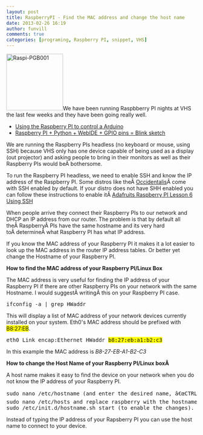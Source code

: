 ```yaml
---
layout: post
title: RaspberryPI - Find the MAC address and change the host name
date: 2013-02-26 16:19
author: funvill
comments: true
categories: [programing, Raspberry PI, snippet, VHS]
---
```

<a href="http://www.abluestar.com/blog/wp-content/uploads/2013/02/Raspi-PGB001.png"><img class="size-thumbnail wp-image-3183 alignright" alt="Raspi-PGB001" src="http://www.abluestar.com/blog/wp-content/uploads/2013/02/Raspi-PGB001-150x150.png" width="150" height="150" /></a>We have been running Raspbberry PI nights at VHS the last few weeks and they have been going really well.
<ul>
	<li><a href="http://vancouver.hackspace.ca/wp/2013/02/14/using-the-raspberry-pi-to-control-a-arduino-thursday-feb-21st-2013-730pm/">Using the Raspberry PI to control a Arduino</a></li>
	<li><a href="http://vancouver.hackspace.ca/wp/2013/02/04/raspberry-pi-python-webide-gpio-pins-blink-sketch-tuesday-feb-5th/">Raspberry PI + Python + WebIDE + GPIO pins = Blink sketch</a></li>
</ul>
We are running the Raspberry PIs headless (no keyboard or mouse, using SSH) because VHS only has one device capable of being used as a display (out projector) and asking people to bring in their monitors as well as their Raspberry PIs would beÂ bothersome.

To run the Raspberry PI headless, we need to enable SSH and know the IP address of the Raspberry PI. Some distros like theÂ <a href="http://learn.adafruit.com/adafruit-raspberry-pi-educational-linux-distro/occidentalis-v0-dot-2">Occidentalis</a>Â come with SSH enabled by default. If your distro does not have SHH enabled you can follow these instructions to enable itÂ <a href="http://learn.adafruit.com/adafruits-raspberry-pi-lesson-6-using-ssh">Adafruits Raspberry PI Lesson 6 Using SSH</a>

When people arrive they connect their Raspberry PIs to our network and DHCP an IP address from our router. The problem is that by default all theÂ RaspberryÂ PIs have the same hostname and its very hard toÂ determineÂ what Raspberry PI has what IP address.

If you know the MAC address of your Raspberry PI it makes it a lot easier to look up the MAC address in the router IP address tables. Or better yet change the Hostname of your Raspberry PI.

<strong>How to find the MAC address of your Raspberry PI/Linux Box</strong>

The MAC address is very useful for finding the IP address of your Raspberry PI if there are other Raspberry PIs on your network with the same Hostname. I would suggestÂ writingÂ this on your Raspberry PI case.
<pre>ifconfig -a | grep HWaddr</pre>
This will display a list of MAC address of your network devices currently installed on your system. Eth0's MAC address should be prefixed with <span style="background-color: #ffff00;">B8:27:EB</span>.
<pre>eth0 Link encap:Ethernet HWaddr <span style="background-color: #ffff00;">b8:27:eb:a1:b2:c3</span></pre>
In this example the MAC address is <em>B8-27-EB-A1-B2-C3</em>

<strong>How to change the Host Name of your Raspberry PI/Linux boxÂ </strong>

A host name makes it easy to find the device on your network when you do not know the IP address of your Raspberry PI.
<pre>sudo nano /etc/hostname (and enter the desired name, â€œCTRL+Xâ€ then â€œYâ€ to quit) 
sudo nano /etc/hosts and replace raspberry with the hostname you chose above
sudo /etc/init.d/hostname.sh start (to enable the changes).</pre>
Instead of typing the IP address of your Rapsberry PI you can use the host name to connect to your device.
